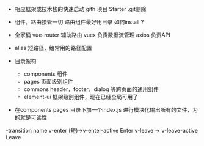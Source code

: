 - 相应框架或技术栈的快速启动
gith 项目 Starter
  .git删除

- 组件，路由接管一切
  路由组件最好用目录
  <router-view />
  如何install ?

- 全家桶
  vue-router 辅助路由
  vuex 负责数据流管理
  axios 负责API

- alias
  短路径，给常用的路径配置

- 目录架构
  - components 组件
  - pages 页面级别组件
  - commons header，footer，dialog 等跨页面的通用组件
  - element-ui 框架级别组件，现在已经全局可用了

- 在components pages 目录下加一个index.js 进行模块化输出所有的文件，为的就是可读性

-transition name
  v-enter (短)->v-enter-active Enter
  v-leave -> v-leave-active Leave